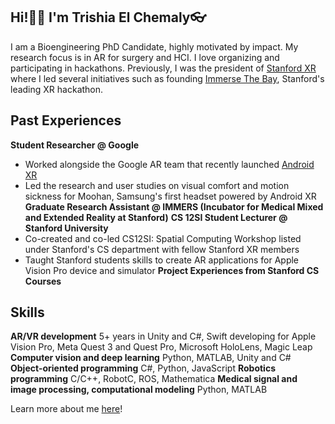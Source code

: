 ## Hi!👋🏻 I'm Trishia El Chemaly👓

I am a Bioengineering PhD Candidate, highly motivated by impact. My research focus is in AR for surgery and HCI. I love organizing and participating in hackathons. Previously, I was the president of [Stanford XR](https://www.stanfordxr.org/about) where I led several initiatives such as founding [Immerse The Bay](https://immersethebay.stanfordxr.org/), Stanford's leading XR hackathon. 

## Past Experiences
**Student Researcher @ Google**
- Worked alongside the Google AR team that recently launched [Android XR](https://blog.google/products/android/android-xr/)
- Led the research and user studies on visual comfort and motion sickness for Moohan, Samsung's first headset powered by Android XR
**Graduate Research Assistant @ IMMERS (Incubator for Medical Mixed and Extended Reality at Stanford)**
**CS 12SI Student Lecturer @ Stanford University**
- Co-created and co-led CS12SI: Spatial Computing Workshop listed under Stanford's CS department with fellow Stanford XR members
- Taught Stanford students skills to create AR applications for Apple Vision Pro device and simulator
**Project Experiences from Stanford CS Courses**

## Skills
**AR/VR development** 
5+ years in Unity and C#, Swift developing for Apple Vision Pro, Meta Quest 3 and Quest Pro, Microsoft HoloLens, Magic Leap
**Computer vision and deep learning**
Python, MATLAB, Unity and C#
**Object-oriented programming**
C#, Python, JavaScript
**Robotics programming**
C/C++, RobotC, ROS, Mathematica
**Medical signal and image processing, computational modeling**
Python, MATLAB

Learn more about me [here](https://tchemaly.github.io/)!
